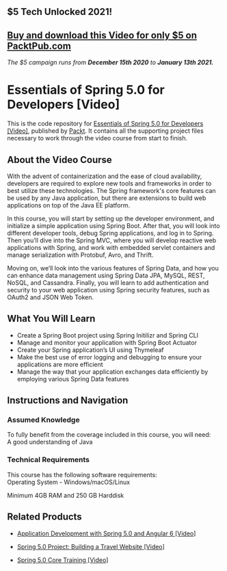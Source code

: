 ## $5 Tech Unlocked 2021!
[Buy and download this Video for only $5 on PacktPub.com](https://www.packtpub.com/product/essentials-of-spring-5-0-for-developers-video/9781787283893)
-----
*The $5 campaign         runs from __December 15th 2020__ to __January 13th 2021.__*

# Essentials of Spring 5.0 for Developers [Video]
This is the code repository for [Essentials of Spring 5.0 for Developers [Video]](https://www.packtpub.com/application-development/essentials-spring-50-developers-video?utm_source=github&utm_medium=repository&utm_campaign=9781787283893), published by [Packt](https://www.packtpub.com/?utm_source=github). It contains all the supporting project files necessary to work through the video course from start to finish.
## About the Video Course
With the advent of containerization and the ease of cloud availability, developers are required to explore new tools and frameworks in order to best utilize these technologies. The Spring framework's core features can be used by any Java application, but there are extensions to build web applications on top of the Java EE platform.

In this course, you will start by setting up the developer environment, and initialize a simple application using Spring Boot. After that, you will look into different developer tools, debug Spring applications, and log in to Spring. Then you’ll dive into the Spring MVC, where you will develop reactive web applications with Spring, and work with embedded servlet containers and manage serialization with Protobuf, Avro, and Thrift.

Moving on, we’ll look into the various features of Spring Data, and how you can enhance data management using Spring Data JPA, MySQL, REST, NoSQL, and Cassandra. Finally, you will learn to add authentication and security to your web application using Spring security features, such as OAuth2 and JSON Web Token.

<H2>What You Will Learn</H2>
<DIV class=book-info-will-learn-text>
<UL>
<LI>Create a Spring Boot project using Spring Initilizr and Spring CLI 
<LI>Manage and monitor your application with Spring Boot Actuator 
<LI>Create your Spring application’s UI using Thymeleaf 
<LI>Make the best use of error logging and debugging to ensure your applications are more efficient 
<LI>Manage the way that your application exchanges data efficiently by employing various Spring Data features </LI></UL></DIV>

## Instructions and Navigation
### Assumed Knowledge
To fully benefit from the coverage included in this course, you will need:<br/>
A good understanding of Java
### Technical Requirements
This course has the following software requirements:<br/>
Operating System - Windows/macOS/Linux

Minimum 4GB RAM and 250 GB Harddisk

## Related Products
* [Application Development with Spring 5.0 and Angular 6 [Video]](https://www.packtpub.com/application-development/application-development-spring-50-and-angular-6-video?utm_source=github&utm_medium=repository&utm_campaign=9781788627177)

* [Spring 5.0 Project: Building a Travel Website [Video]](https://www.packtpub.com/application-development/spring-50-project-building-travel-website-video?utm_source=github&utm_medium=repository&utm_campaign=9781787284210)

* [Spring 5.0 Core Training [Video]](https://www.packtpub.com/web-development/spring-50-core-training-video?utm_source=github&utm_medium=repository&utm_campaign=9781787288607)

